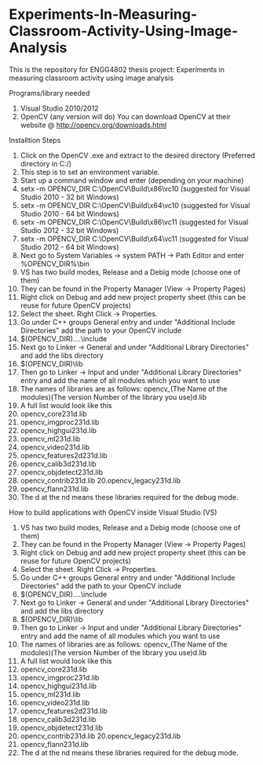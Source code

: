 Experiments-In-Measuring-Classroom-Activity-Using-Image-Analysis
================================================================

This is the repository for ENGG4802 thesis project: Experiments in measuring classroom activity using image analysis

Programs/library needed
1) Visual Studio 2010/2012
2) OpenCV (any version will do)
You can download OpenCV at their website @ http://opencv.org/downloads.html

Installtion Steps

1. Click on the OpenCV .exe and extract to the desired directory (Preferred directory in C:/)
2. This step is to set an environment variable. 
3. Start up a command window and enter (depending on your machine)
4. setx -m OPENCV_DIR C:\OpenCV\Build\x86\vc10     (suggested for Visual Studio 2010 - 32 bit Windows)
5. setx -m OPENCV_DIR C:\OpenCV\Build\x64\vc10     (suggested for Visual Studio 2010 - 64 bit Windows)
6. setx -m OPENCV_DIR C:\OpenCV\Build\x86\vc11     (suggested for Visual Studio 2012 - 32 bit Windows)
7. setx -m OPENCV_DIR C:\OpenCV\Build\x64\vc11     (suggested for Visual Studio 2012 - 64 bit Windows)
8. Next go to System Variables -> system PATH -> Path Editor and enter %OPENCV_DIR%\bin
9. VS has two build modes, Release and a Debig mode (choose one of them)
2. They can be found in the Property Manager (View -> Property Pages)
3. Right click on Debug and add new project property sheet (this can be reuse for future OpenCV projects)
4. Select the sheet. Right Click -> Properties.
5. Go under C++ groups General entry and under "Additional Include Directories" add the path to your OpenCV include
6. $(OPENCV_DIR)\..\..\include
6. Next go to Linker -> General and under "Additional Library Directories" and add the libs directory
7. $(OPENCV_DIR)\lib
8. Then go to Linker -> Input and under "Additional Library Directories" entry and add the name of all modules which you want to use
9. The names of libraries are as follows: opencv_(The Name of the modules)(The version Number of the library you use)d.lib
10. A full list would look like this
11. opencv_core231d.lib
12. opencv_imgproc231d.lib
13. opencv_highgui231d.lib
14. opencv_ml231d.lib
15. opencv_video231d.lib
16. opencv_features2d231d.lib
17. opencv_calib3d231d.lib
18. opencv_objdetect231d.lib
19. opencv_contrib231d.lib
20.opencv_legacy231d.lib
22. opencv_flann231d.lib
23. The d at the nd means these libraries required for the debug mode.



How to build applications with OpenCV inside Visual Studio (VS)
1. VS has two build modes, Release and a Debig mode (choose one of them)
2. They can be found in the Property Manager (View -> Property Pages)
3. Right click on Debug and add new project property sheet (this can be reuse for future OpenCV projects)
4. Select the sheet. Right Click -> Properties.
5. Go under C++ groups General entry and under "Additional Include Directories" add the path to your OpenCV include
6. $(OPENCV_DIR)\..\..\include
6. Next go to Linker -> General and under "Additional Library Directories" and add the libs directory
7. $(OPENCV_DIR)\lib
8. Then go to Linker -> Input and under "Additional Library Directories" entry and add the name of all modules which you want to use
9. The names of libraries are as follows: opencv_(The Name of the modules)(The version Number of the library you use)d.lib
10. A full list would look like this
11. opencv_core231d.lib
12. opencv_imgproc231d.lib
13. opencv_highgui231d.lib
14. opencv_ml231d.lib
15. opencv_video231d.lib
16. opencv_features2d231d.lib
17. opencv_calib3d231d.lib
18. opencv_objdetect231d.lib
19. opencv_contrib231d.lib
20.opencv_legacy231d.lib
22. opencv_flann231d.lib
23. The d at the nd means these libraries required for the debug mode.
